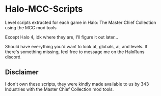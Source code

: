 # Halo-MCC-Scripts
Level scripts extracted for each game in Halo: The Master Chief Collection using the MCC mod tools

Except Halo 4, idk where they are, I'll figure it out later...

Should have everything you'd want to look at, globals, ai, and levels. If there's something missing, feel free to message me on the HaloRuns discord.

## Disclaimer
I don't own these scripts, they were kindly made available to us by 343 Industries with the Master Chief Collection mod tools.
